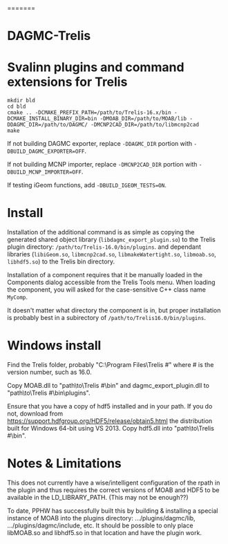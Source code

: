=======
# DAGMC-Trelis
Svalinn plugins and command extensions for Trelis
=======
```
mkdir bld
cd bld
cmake .. -DCMAKE_PREFIX_PATH=/path/to/Trelis-16.x/bin -DCMAKE_INSTALL_BINARY_DIR=bin -DMOAB_DIR=/path/to/MOAB/lib -DDAGMC_DIR=/path/to/DAGMC/ -DMCNP2CAD_DIR=/path/to/libmcnp2cad
make
```

If not building DAGMC exporter, replace `-DDAGMC_DIR` portion with `-DBUILD_DAGMC_EXPORTER=OFF`.

If not building MCNP importer, replace `-DMCNP2CAD_DIR` portion with `-DBUILD_MCNP_IMPORTER=OFF`.

If testing iGeom functions, add `-DBUILD_IGEOM_TESTS=ON`.

Install
=======

Installation of the additional command is as simple as copying the generated
shared object library (`libdagmc_export_plugin.so`) to the Trelis plugin directory:
`/path/to/Trelis-16.0/bin/plugins`.
and dependant libraries (`libiGeom.so`, `libmcnp2cad.so`, `libmakeWatertight.so`, `libmoab.so`, `libhdf5.so`) to the Trelis bin directory.

Installation of a component requires that it be manually loaded in the Components dialog accessible from the Trelis Tools menu.  When loading the component, you will asked for the case-sensitive C++ class name `MyComp`.

It doesn't matter what directory the component is in, but proper installation is probably best in a subirectory of `/path/to/Trelis16.0/bin/plugins`.


# Windows install
Find the Trelis folder, probably "C:\Program Files\Trelis #\" where # is the version number, such as 16.0.

Copy MOAB.dll to "path\to\Trelis #\bin\" and dagmc_export_plugin.dll to "path\to\Trelis #\bin\plugins\".

Ensure that you have a copy of hdf5 installed and in your path.  If you do not, download from https://support.hdfgroup.org/HDF5/release/obtain5.html the distribution built for Windows 64-bit using VS 2013. Copy hdf5.dll into "path\to\Trelis #\bin\". 


Notes & Limitations
====================

This does not currently have a wise/intelligent configuration of the rpath in the plugin and thus requires the correct versions of MOAB and HDF5 to be available in the LD_LIBRARY_PATH.  (This may not be enough??)

To date, PPHW has successfully built this by building & installing a special instance of MOAB into the plugins directory: .../plugins/dagmc/lib, .../plugins/dagmc/include, etc.  It should be possible to only place libMOAB.so and libhdf5.so in that location and have the plugin work.
